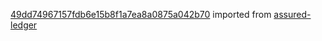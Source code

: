 [49dd74967157fdb6e15b8f1a7ea8a0875a042b70](https://github.com/insolar/assured-ledger/commit/49dd74967157fdb6e15b8f1a7ea8a0875a042b70) imported from [assured-ledger](https://github.com/insolar/assured-ledger)
